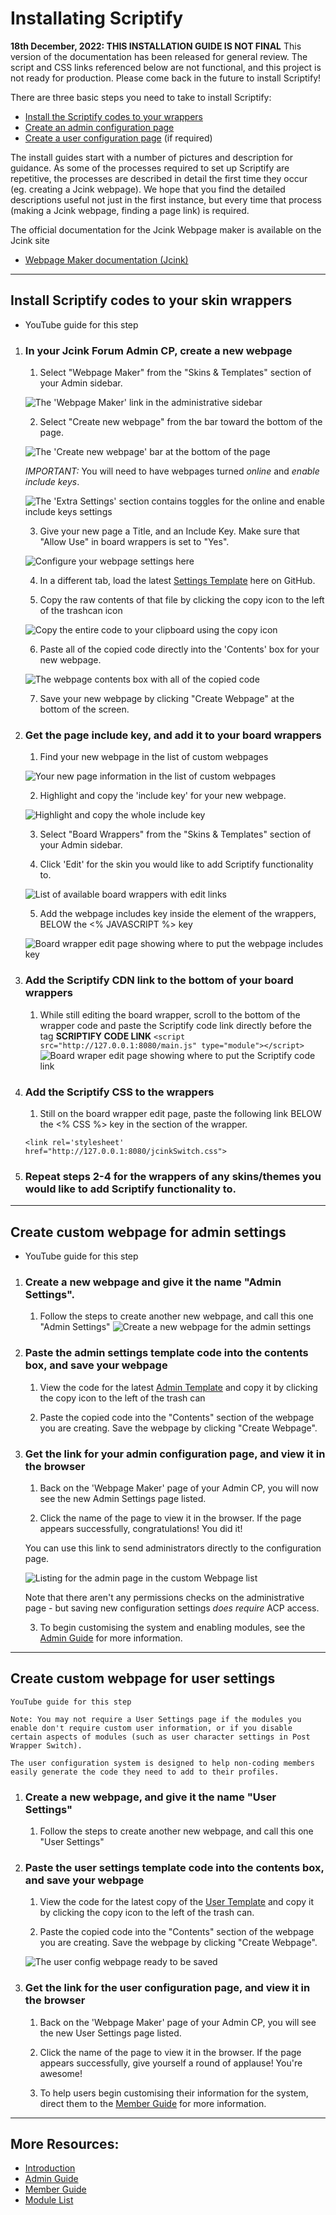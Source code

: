 # Installating Scriptify

**18th December, 2022: THIS INSTALLATION GUIDE IS NOT FINAL**
This version of the documentation has been released for general review. The script and CSS links referenced below are not functional, and this project is not ready for production. Please come back in the future to install Scriptify!

There are three basic steps you need to take to install Scriptify:

- [Install the Scriptify codes to your wrappers](#install-scriptify-codes-to-your-skin-wrappers)
- [Create an admin configuration page](#create-custom-webpage-for-admin-settings)
- [Create a user configuration page](#create-custom-webpage-for-user-settings) (if required)

The install guides start with a number of pictures and description for guidance. As some of the processes required to set up Scriptify are repetitive, the processes are described in detail the first time they occur (eg. creating a Jcink webpage). We hope that you find the detailed descriptions useful not just in the first instance, but every time that process (making a Jcink webpage, finding a page link) is required.

The official documentation for the Jcink Webpage maker is available on the Jcink site

- [Webpage Maker documentation (Jcink)](https://jcink.com/main/wiki/jfb-skinning-webpage-maker)

---

## Install Scriptify codes to your skin wrappers

- YouTube guide for this step

1. ### In your Jcink Forum Admin CP, create a new webpage

   1. Select "Webpage Maker" from the "Skins & Templates" section of your Admin sidebar.

   ![The 'Webpage Maker' link in the administrative sidebar](./doc_images/gettowebpages.png)

   2. Select "Create new webpage" from the bar toward the bottom of the page.

   ![The 'Create new webpage' bar at the bottom of the page](./doc_images/newwebpagelink.png)

   _IMPORTANT:_ You will need to have webpages turned _online_ and _enable include keys_.

   ![The 'Extra Settings' section contains toggles for the online and enable include keys settings](./doc_images/extrasettingsimportant.png)

   3. Give your new page a Title, and an Include Key. Make sure that "Allow Use" in board wrappers is set to "Yes".

   ![Configure your webpage settings here](./doc_images/makeglobalpage.png)

   4. In a different tab, load the latest [Settings Template](../templates/settingsTemplate.html) here on GitHub.

   5. Copy the raw contents of that file by clicking the copy icon to the left of the trashcan icon

   ![Copy the entire code to your clipboard using the copy icon](./doc_images/githubcopy.png)

   6. Paste all of the copied code directly into the 'Contents' box for your new webpage.

   ![The webpage contents box with all of the copied code](./doc_images/codepage.png)

   7. Save your new webpage by clicking "Create Webpage" at the bottom of the screen.

2. ### Get the page include key, and add it to your board wrappers

   1. Find your new webpage in the list of custom webpages

   ![Your new page information in the list of custom webpages](./doc_images/newwebpagelink.png)

   2. Highlight and copy the 'include key' for your new webpage.

   ![Highlight and copy the whole include key](./doc_images/includekeyhighlight.png)

   3. Select "Board Wrappers" from the "Skins & Templates" section of your Admin sidebar.

   4. Click 'Edit' for the skin you would like to add Scriptify functionality to.

   ![List of available board wrappers with edit links](./doc_images/wrapperslist.png)

   5. Add the webpage includes key inside the <head> element of the wrappers, BELOW the <% JAVASCRIPT %> key

   ![Board wrapper edit page showing where to put the webpage includes key](./doc_images/addScriptifyIncludes.png)

3. ### Add the Scriptify CDN link to the bottom of your board wrappers

   1. While still editing the board wrapper, scroll to the bottom of the wrapper code and paste the Scriptify code link directly before the </body> tag
      **SCRIPTIFY CODE LINK**
      `<script src="http://127.0.0.1:8080/main.js" type="module"></script>`
      ![Board wraper edit page showing where to put the Scriptify code link](./doc_images/scriptCodeLink.png)

4. ### Add the Scriptify CSS to the wrappers

   1. Still on the board wrapper edit page, paste the following link BELOW the <% CSS %> key in the <head> section of the wrapper.

   `<link rel='stylesheet' href="http://127.0.0.1:8080/jcinkSwitch.css">`

5. ### Repeat steps 2-4 for the wrappers of any skins/themes you would like to add Scriptify functionality to.

---

## Create custom webpage for admin settings

- YouTube guide for this step

1. ### Create a new webpage and give it the name "Admin Settings".

   1. Follow the steps to create another new webpage, and call this one "Admin Settings"
      ![Create a new webpage for the admin settings](./doc_images/adminSettingstat.png)

2. ### Paste the admin settings template code into the contents box, and save your webpage

   1. View the code for the latest [Admin Template](../templates/adminConfigTemplate.html) and copy it by clicking the copy icon to the left of the trash can

   2. Paste the copied code into the "Contents" section of the webpage you are creating. Save the webpage by clicking "Create Webpage".

3. ### Get the link for your admin configuration page, and view it in the browser

   1. Back on the 'Webpage Maker' page of your Admin CP, you will now see the new Admin Settings page listed.

   2. Click the name of the page to view it in the browser. If the page appears successfully, congratulations! You did it!

   You can use this link to send administrators directly to the configuration page.

   ![Listing for the admin page in the custom Webpage list](./doc_images/adminpagelink.png)

   Note that there aren't any permissions checks on the administrative page - but saving new configuration settings _does require_ ACP access.

   3. To begin customising the system and enabling modules, see the [Admin Guide](./adminguide.md) for more information.

---

## Create custom webpage for user settings

    YouTube guide for this step

    Note: You may not require a User Settings page if the modules you enable don't require custom user information, or if you disable certain aspects of modules (such as user character settings in Post Wrapper Switch).

    The user configuration system is designed to help non-coding members easily generate the code they need to add to their profiles.

1. ### Create a new webpage, and give it the name "User Settings"

   1. Follow the steps to create another new webpage, and call this one "User Settings"

2. ### Paste the user settings template code into the contents box, and save your webpage

   1. View the code for the latest copy of the [User Template](../templates/userConfigTemplate.html) and copy it by clicking the copy icon to the left of the trash can.

   2. Paste the copied code into the "Contents" section of the webpage you are creating. Save the webpage by clicking "Create Webpage".

   ![The user config webpage ready to be saved](./doc_images/userconfig.png)

3. ### Get the link for the user configuration page, and view it in the browser

   1. Back on the 'Webpage Maker' page of your Admin CP, you will see the new User Settings page listed.

   2. Click the name of the page to view it in the browser. If the page appears successfully, give yourself a round of applause! You're awesome!

   3. To help users begin customising their information for the system, direct them to the [Member Guide](./memberguide.md) for more information.

---

## More Resources:

- [Introduction](../README.md)
- [Admin Guide](./adminguide.md)
- [Member Guide](./memberguide.md)
- [Module List](./moduleList.md)
